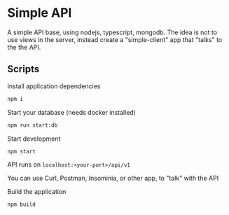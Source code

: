 # Simple API

A simple API base, using nodejs, typescript, mongodb. The idea is not to use views in the server, instead create a "simple-client" app that "talks" to the the API.

## Scripts

Install application dependencies

```sh
npm i
```

Start your database (needs docker installed)

```sh
npm run start:db
```

Start development

```sh
npm start
```

API runs on `localhost:<your-port>/api/v1`

You can use Curl, Postman, Insominia, or other app, to "talk" with the API

Build the application

```sh
npm build
```

